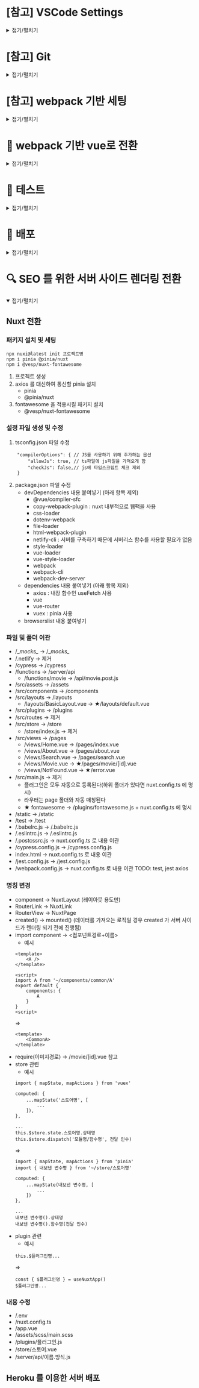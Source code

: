 <!-- start: ================================================================ -->
# [참고] VSCode Settings
<details>
<summary>접기/펼치기</summary>

## Extensions
- Auto Close Tag
- Auto Rename Tag
- Dracula Official
- ESLint (**v2.2.2**)
- HTML CSS Support
- HTML Snippets
- indent-rainbow
- TODO Highlight
- Vue-Official

## 설정 파일 생성 및 내용 입력
- ./vscode/**파일명.code-snippets** : 코드 자동완성 단축키 설정 파일
- ./vscode/**settings.json** : 작업 환경 설정 파일
</details>
<!-- end  : ================================================================ -->


<!-- start: ================================================================ -->
# [참고] Git
<details>
<summary>접기/펼치기</summary>

```
git init
git remote add origin 저장소주소
git pull origin 저장소주소
git status
git add .
git status
git commit -m "메세지"
git push origin master
```
</details>
<!-- end  : ================================================================ -->


<!-- start: ================================================================ -->
# [참고] webpack 기반 세팅
<details>
<summary>접기/펼치기</summary>

## 패키지 설치 및 세팅
```
npm init -y
npm i -D webpack webpack-cli webpack-dev-server@next html-webpack-plugin
npm i -D dotenv-webpack
npm i -D copy-webpack-plugin
npm i -D css-loader style-loader sass-loader sass postcss autoprefixer postcss-loader
npm i -D @babel/core @babel/preset-env @babel/plugin-transform-runtime babel-loader
```
1. package.json 파일 생성
2. 웹팩 패키지 설치
    - webpack
    - webpack-cli
    - webpack-dev-server@next
        : 개발 서버 오픈 시 수정한 코드를 바로 반영하여 볼 수 있도록 함
    - html-webpack-plugin
        : main.js 파일에 index.html 삽입하여 개발 서버를 오픈하게함
3. 환경변수를 사용하기 위한 패키지 설치
4. 파일 복사를 위한 패키지 설치(이미지 등)
    - copy-webpack-plugin
        : 지정한 폴더 및 패턴과 일치하는 파일을 빌드 시 복사하여 확인 가능하게 함
5. CSS, SCSS를 위한 패키지 설치
    - sass-loader
        : scss 파일을 웹팩에서 읽게 함
    - sass
        : 읽어들인 scss 파일을 해석하게 함
    - postcss-loader
        : postcss를 웹팩에서 동작시키게 함
    - postcss
        : css 파일의 후처리를 도와줌
    - autoprefixer
        : 접근성을 위한 접두사를 붙여줌
    - css-loader
        : js에서 css 파일을 해석하게 함
    - style-loader
        : css 파일을 html에 삽입하게 함
6. JS를 위한 Babel 패키지 설치
    - babel-loader
        : js 파일을 웹팩에서 읽게 함
    - @babel/core
    - @babel/preset-env
    - @babel/plugin-transform-runtime
        : 비동기 처리하는 async await 문법을 사용 가능하게 함

## 기본 테스트를 위한 파일 및 폴더 생성
1. index.html
2. js/main.js
3. css/style.css
4. scss/main.scss
5. static/favicon.ico
6. static/images/logo.png

## 설정 파일 생성
1. webpack.config.js
2. .postcssrc.js
3. .babelrc.js

### 파일 내용 수정
1. package.json 파일 내용 수정
```
  "scripts": {
    "dev": "webpack-dev-server --mode development",
    "build": "webpack --mode production"
  },
  "browserslist": [
    "> 1%",
    "last 2 version"
  ]
```
2. webpack.config.js 파일 내용 입력
3. .postcssrc.js 파일 내용 입력
4. .babelrc.js 파일 내용 입력
</details>
<!-- end  : ================================================================ -->


<!-- start: ================================================================ -->
# 📌 webpack 기반 vue로 전환
<details>
<summary>접기/펼치기</summary>

## 저장소 복사
```
npx degit 깃헙계정/저장소 폴더명
npm i
```
1. 저장소 복사  
    - degit: 버전관리를 제외하여 처음부터 프로젝트를 시작 가능하다
    - clone: 버전관리 포함하여 복사
    - download.zip -> 파일 붙여넣기  
      (~~SSH 토큰 인증 문제로 degit이 작동되지 않는다면~~  
       -> repository visibility 설정이 **private**인 경우 복사되지 않는다)
2. 선언되어 있는 필요 모듈 설치

## 패키지 설치 및 세팅
```
npm i vue@next
npm i -D vue-loader@next vue-style-loader @vue/compiler-sfc
npm i -D file-loader
npm i -D eslint eslint-plugin-vue babel-eslint
npm i vue-router@4
npm i axios vuex@next
```
1. vue 패키지 설치
    - vue@next
        : Vue 파일의 문법을 해석하게 함
        : 최신 버전으로 설치하는 @next 가 안되면 @latest 또는 @3.4.26
2. vue 관리용 패키지 설치
    - vue-loader@next
    - vue-style-loader
        : Vue 파일 내부의 css 파일을 해석하게 함
    - @vue/compiler-sfc
        : Vue 파일을 변환하여 브라우저에서 동작할 수 있는 형태로 만듦
3. 파일 출력을 위한 패키지 설치
    - ~~file-loader
        : 파일을 읽어 브라우저에 출력해줌~~
    - webpack 5 의 경우 file-loader 를 기본 포함한다.
4. ESLint 패키지 설치
    - eslint
    - eslint-plugin-vue
    - babel-eslint
        : 안되면 @babel/eslint-parser
5. vue-router 패키지 설치
    - vue-router@4
6. store 및 통신 패키지 설치
    - axios
        : 네트워크 통신을 위한 패키지
    - vuex@next
        : store 관리를 위한 패키지

### [옵션] 추가 패키지 설치 및 세팅
```
npm i -D shortid
npm i bootstrap@v5.3.3
npm i --save @fortawesome/fontawesome-svg-core @fortawesome/vue-fontawesome@latest-3 @fortawesome/free-solid-svg-icons @fortawesome/free-regular-svg-icons @fortawesome/free-brands-svg-icons
npm i lodash
```
1. 간단한 고유 id 생성 패키지 설치
    - shortid
2. bootstrap 패키지 설치
    - bootstrap@v5.3.3
3. fontawesome 패키지 설치
    - @fortawesome/fontawesome-svg-core
        : 코어
    - @fortawesome/vue-fontawesome@latest-3
        : Vue 파일 내부의 fontawesome 아이콘을 사용할 수 있도록 함
    - @fortawesome/free-solid-svg-icons
    - @fortawesome/free-regular-svg-icons
    - @fortawesome/free-brands-svg-icons
        : 무료 아이콘 형태 패키지 설치
4. 중복 제거용 패키지 설치
    - lodash

## 설정 파일 수정 및 생성
1. webpack.config.js
2. **.eslintrc.js**
3. ~~js~~/main.js -> src/main.js
4. src/routes/index.js
5. src/store/index.js

## 파일 및 폴더 CUD
1. src/App.vue
2. src/layouts/BasicLayout.vue
3. static/images  -> src/assets/images
4. scss/main.scss -> src/assets/scss/main.scss
5. src/views/Home.vue
</details>
<!-- end  : ================================================================ -->


<!-- start: ================================================================ -->
# 🧪 테스트
<details>
<summary>접기/펼치기</summary>

## 테스트 종류

### Unit Test
- 단위(Unit) 테스트란 프로그램 최소 단위들이 독립적으로 정상 동작하는지 확인하는 방법
- 데이터(상태), 함수(메소드), 컴포넌트 등
- **로직을 검증**하는 코드 위주의 테스트
- 프레임워크
    - Jest
    - Vue Test Utils
### E2E Test
- E2E(End to End) 테스트란 처음부터 끝까지 실제 사용자의 관점에서 사용 **흐름**을 테스트하는 방법
- 화면 위주의 시나리오 테스트
- 프레임워크
    - Cypress

## 패키지 설치 및 세팅
```
npm i -D jest@latest @vue/test-utils@next @vue/vue3-jest babel-jest@29.7 jest-environment-jsdom
npm i -D identity-obj-proxy
npm i -D cypress eslint-plugin-cypress
```
1. Unit 테스트 패키지 설치
    - jest@latest
        : 단위 테스트 프레임워크
        : @latest 또는 29 이상의 버전을 설치해야 함
    - @vue/test-utils@next
        : vue 컴포넌트 테스트 프레임워크
    - @vue/vue3-jest
        : vue 파일을 변환하여 동작하게 함
    - babel-jest@29.7
        : js 파일 변환하여 동작하게 함
    - [옵션] identity-obj-proxy
        : 스타일 파일에 대한 처리
        : 모의 파일로 대체 시 설치할 필요가 없다
2. E2E 테스트 패키지 설치
    - cypress
        : E2E 테스트 프레임워크
    - eslint-plugin-cypress
        : es lint 에서 cypress 문법 에러가 발생하지 않도록 함

## 설정 파일 생성 및 수정
1. jest.config.js
2. cypress.config.js
3. .eslintrc.js 파일 내용 수정
```
    env: {
        browser: true,
        node: true,
        jest: true,
        'cypress/globals': true
    },
    plugins: [
        'cypress'
    ],
```
4. package.json 파일 내용 수정
```
"scripts": {
    "dev": "netlify dev",
    "dev:webpack": "webpack-dev-server --mode development",
    "build": "webpack --mode production",
    "test:unit": "jest --watchAll",
    "test:unit:silent": "jest --watchAll --silent",
    "test:e2e": "cypress open",
    "test:e2e:headless": "cypress run"
},
```

## 파일 및 폴더 생성
1. test/e2e
2. test/unit
3. test/unit/테스트할 파일 경로/테스트 파일.test.js
4. test/e2e/테스트 시나리오 파일.test.js
5. \__mocks\__/fileMock.js
6. \__mocks\__/styleMock.js
</details>
<!-- end  : ================================================================ -->


<!-- start: ================================================================ -->
# 🚀 배포
<details>
<summary>접기/펼치기</summary>

## 로컬 서버 세팅
```
npm i -D serve
    npm run build
    serve -s dist
```
1. 로컬 서버 패키지 설치
    - serve
    1) `dist` 폴더에 서버 배포용 파일 생성 (webpack.config.js output 설정 참고. 기본값 dist)
    2) 로컬 서버 오픈

## 호스팅 서비스 세팅
```
npm i -D netlify-cli
```
1. 호스팅 서비스 패키지 설치
    - netlify-cli
        : Netlify 서버용 CLI 설치
        : Netlify 의 기능을 로컬에서 사용할 수 있다

### 설정 파일 수정 및 생성
1. netlify.toml
2. package.json 파일 내용 수정
```
"scripts": {
    "dev": "netlify dev",
    "dev:webpack": "webpack-dev-server --mode development",
    "build": "webpack --mode production"
},
```
### Netlify 서버리스 함수 세팅
- <a href="https://docs.netlify.com/functions/overview/#default-deployment-options" target="_blank">서버리스 함수 기본 옵션 바로가기</a>
1. netlify.toml 파일의 functions 부분에 명시한 폴더 생성
2. 서버리스 함수명의 파일 생성
    - 서버리스 함수 실행 요청 경로: `/.netlify/functions/파일명`
### Netlify 환경변수 세팅
1. Site configuration > Environment variables 클릭
2. Add a variable 버튼 클릭
3. .env 파일 내용대로 Key, Values 값 입력
### Netlify 배포
1. <a href="https://app.netlify.com/" target="_blank">사이트 접속</a>
2. Sites > Add new site > Import an existing project 클릭
3. Let’s deploy your project with… > Github 선택
4. 레포지토리 선택
5. 레포지토리가 없는 경우
    - 하단 configure the Netlify app on Github 클릭
    - GitHub에서 settings>Applications>Netlify configure 클릭
6. 빌드 세팅
    - Site name        : 사이트명 입력
    - Branch to deploy : 배포용 브런치 선택
    - Build command    : `CI= npm run build` 입력
    - Publish directory: `dist` 빌드 폴더 입력
7. Deploys > 배포여부 확인 (`Published` 라벨)
</details>
<!-- end  : ================================================================ -->

<!-- start  : ================================================================ -->
# 🔍 SEO 를 위한 서버 사이드 렌더링 전환
<details open>
<summary>접기/펼치기</summary>

## Nuxt 전환

### 패키지 설치 및 세팅
```
npx nuxi@latest init 프로젝트명
npm i pinia @pinia/nuxt
npm i @vesp/nuxt-fontawesome
```
1. 프로젝트 생성
2. axios 를 대신하여 통신할 pinia 설치
    - pinia
    - @pinia/nuxt
3. fontawesome 을 적용시킬 패키지 설치
    - @vesp/nuxt-fontawesome
### 설정 파일 생성 및 수정
1. tsconfig.json 파일 수정
```
    "compilerOptions": { // JS를 사용하기 위해 추가하는 옵션
        "allowJs": true, // ts파일에 js파일을 가져오게 함
        "checkJs": false,// js에 타입스크립트 체크 제외
    }
```
2. package.json 파일 수정
    - devDependencies 내용 붙여넣기 (아래 항목 제외)
        - @vue/compiler-sfc
        - copy-webpack-plugin : nuxt 내부적으로 웹팩을 사용
        - css-loader
        - dotenv-webpack
        - file-loader
        - html-webpack-plugin
        - netlify-cli : 서버를 구축하기 때문에 서버리스 함수를 사용할 필요가 없음
        - style-loader
        - vue-loader
        - vue-style-loader
        - webpack
        - webpack-cli
        - webpack-dev-server
    - dependencies 내용 붙여넣기 (아래 항목 제외)
        - axios : 내장 함수인 useFetch 사용
        - vue
        - vue-router
        - vuex : pinia 사용
    - browserslist 내용 붙여넣기
### 파일 및 폴더 이관
- /\__mocks\__       -> /\__mocks\__
- /.netlify          -> 제거
- /cypress           -> /cypress
- /functions         -> /server/api
    - /functions/movie         -> /api/movie.post.js
- /src/assets        -> /assets
- /src/components    -> /components
- /src/layouts       -> /layouts
    - /layouts/BasicLayout.vue -> ★/layouts/default.vue
- /src/plugins       -> /plugins
- /src/routes        -> 제거
- /src/store         -> /store
    - /store/index.js         -> 제거
- /src/views         -> /pages
    - /views/Home.vue         ->   /pages/index.vue
    - /views/About.vue        ->   /pages/about.vue
    - /views/Search.vue       ->   /pages/search.vue
    - /views/Movie.vue        -> ★/pages/movie/[id].vue
    - /views/NotFound.vue     -> ★/error.vue
- /src/main.js -> 제거
    - 플러그인은 모두 자동으로 등록된다(하위 폴더가 있다면 nuxt.config.ts 에 명시)
    - 라우터는 page 폴더와 자동 매칭된다
    - ★ fontawesome -> /plugins/fontawesome.js + nuxt.config.ts 에 명시
- /static            -> /static
- /test              -> /test
- /.babelrc.js       -> /.babelrc.js
- /.eslintrc.js      -> /.eslintrc.js
- /.postcssrc.js     -> nuxt.config.ts 로 내용 이관
- /cypress.config.js -> /cypress.config.js
- index.html         -> nuxt.config.ts 로 내용 이관
- /jest.config.js    -> /jest.config.js
- /webpack.config.js -> nuxt.config.ts 로 내용 이관
TODO: test, jest axios
### 명칭 변경
- component  -> NuxtLayout (레이아웃 용도만)
- RouterLink -> NuxtLink
- RouterView -> NuxtPage
- created() -> mounted() (데이터를 가져오는 로직일 경우 created 가 서버 사이드가 렌더링 되기 전에 진행됨)
- import component -> <컴포넌트경로+이름>
    - 예시
    ```
    <template>
        <A />
    </template>

    <script>
    import A from '~/components/common/A'
    export default {
        components: {
            A
        }
    }
    <script>
    ```
    =>
    ```
    <template>
        <CommonA>
    </template>
    ```
- require(이미지경로) -> /movie/[id].vue 참고
- store 관련
    - 예시
    ```
    import { mapState, mapActions } from 'vuex'

    computed: {
        ...mapState('스토어명', [
            ...
        ]),
    },

    ...
    this.$store.state.스토어명.상태명
    this.$store.dispatch('모듈명/함수명', 전달 인수)
    ```
    =>
    ```
    import { mapState, mapActions } from 'pinia'
    import { 내보낸 변수명 } from '~/store/스토어명'

    computed: {
        ...mapState(내보낸 변수명, [
            ...
        ])
    },

    ...
    내보낸 변수명().상태명
    내보낸 변수명().함수명(전달 인수)
    ```
- plugin 관련
    - 예시
    ```
    this.$플러그인명...
    ```
    =>
    ```
    const { $플러그인명 } = useNuxtApp()
    $플러그인명...
    ```
### 내용 수정
- /.env
- /nuxt.config.ts
- /app.vue
- /assets/scss/main.scss
- /plugins/플러그인.js
- /store/스토어.vue
- /server/api/이름.방식.js

## Heroku 를 이용한 서버 배포
</detail>
<!-- end  : ================================================================ -->